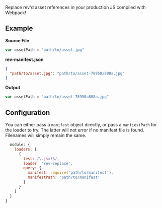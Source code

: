 Replace rev'd asset references in your production JS compiled with Webpack!

## Example
**Source File**
```js
var assetPath = "path/to/asset.jpg"
```

**rev-manifest.json**
```json
{
  "path/to/asset.jpg": "path/to/asset-78950a808a.jpg"
}
```

**Output**
```js
var assetPath = "path/to/asset-78950a808a.jpg"
```

## Configuration
You can either pass a `manifest` object directly, or pass a `manfiestPath` for the loader to try. The latter will not error if no manifest file is found. Filenames will simply remain the same.

```js
  module: {
    loaders: [
      {
        test: /\.jsx?$/,
        loader: 'rev-replace',
        query: {
          manifest: require('path/to/manifest'),
          manifestPath: 'path/to/manifest' 
        }
      }
    ]
  }
}
```
